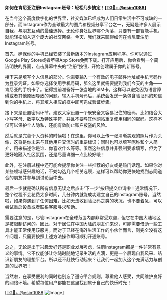 **如何在肯尼亚注册Instagram账号：轻松几步搞定！[[TG💪+ @esim1088](https://t.me/s/esim1088)]**

在当今这个高度数字化的世界里，社交媒体已经成为人们日常生活中不可或缺的一部分。而Instagram作为全球最大的图片和视频分享平台之一，无疑是许多人展示自我、与朋友互动的最佳选择。无论你身处世界哪个角落，只要有一部智能手机，就能轻松加入这个庞大的社交网络。今天，我们就来聊聊如何在肯尼亚注册Instagram账号。

首先，确保你的手机已经安装了最新版本的Instagram应用程序。你可以通过Google Play Store或者苹果App Store免费下载。打开应用后，你会看到一个简洁明快的界面，点击屏幕中央的“注册”按钮，开始创建属于你的新账号。

接下来是填写个人信息的部分。你需要输入一个有效的电子邮件地址或手机号码作为登录凭证。如果你选择使用手机号码，那么这里就需要提到我们今天的主角——肯尼亚的手机卡了。记得提前准备好一张当地的SIM卡，这样可以避免因为语言障碍或者其他原因导致的问题。输入手机号码后，系统会发送一条包含验证码的短信到你的手机上，将其填入相应的框中即可完成验证步骤。

接下来是设置密码环节。建议大家设置一个既安全又容易记住的密码，比如结合大小写字母、数字以及特殊字符，并且不要与其他网站重复使用相同的密码。这样不仅可以保护个人隐私，还能有效防止账户被盗的风险。

然后就是完善个人资料的时候啦！在这里，你可以上传一张清晰美观的照片作为头像，这将是你未来与其他用户交流时的重要标识；同时也可以填写昵称和个人简介，用来描述你是谁、你喜欢什么等等。虽然这些信息并非强制要求填写，但为了更好地融入社区氛围，还是尽量详细一点比较好哦！

此外，在注册过程中还可能会提示你关注一些推荐的好友或是热门话题。如果你对某些领域感兴趣的话，不妨勾选几个相关选项，这样可以帮助你更快地找到志同道合的朋友并参与到讨论当中去。

最后一步就是确认所有信息无误之后点击“下一步”按钮提交申请啦！通常情况下，整个过程不会花费太多时间，几分钟内就能成功建立自己的Instagram账号。当然啦，如果你遇到了任何困难，比如无法收到验证码之类的状况，也不要着急，可以尝试重启设备或者联系客服寻求帮助。

需要注意的是，尽管Instagram在全球范围内都非常受欢迎，但它在中国大陆地区是被限制访问的。因此，对于居住在中国大陆的朋友们来说，可能需要借助一些工具才能正常使用该服务。而对于已经在海外生活工作的小伙伴而言，则完全没有这个问题，只需要按照上述方法操作即可顺利开通账号。

总之，无论是出于兴趣爱好还是职业发展考虑，注册Instagram都是一件非常有意义的事情。它不仅能够让你随时随地记录生活的点滴，更是一个展现自我风采、结识新朋友的理想平台。所以还不赶快行动起来？让我们一起加入这个充满活力与创意的世界吧！

当然啦，在享受便利的同时也别忘了遵守平台规则，尊重他人感受，共同维护良好的网络环境。希望每位用户都能在这里找到属于自己的快乐时光！

[[TG💪+ @esim1088](https://t.me/s/esim1088) ![Image](https://i.postimg.cc/4NQfJmqS/Snipaste-2025-05-13-00-14-12.png)]